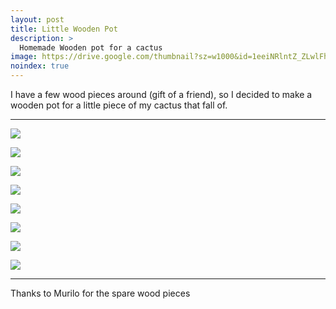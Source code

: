 ```yaml
---
layout: post
title: Little Wooden Pot
description: >
  Homemade Wooden pot for a cactus 
image: https://drive.google.com/thumbnail?sz=w1000&id=1eeiNRlntZ_ZLwlFhTpcU9rJ6QaGHSL-2
noindex: true
---
```


I have a few wood pieces around (gift of a friend), so I decided to make a wooden pot for a little piece of my cactus that fall of.

* * *
![](https://drive.google.com/thumbnail?sz=w1000&id=166pVrW-kPmGIlCMEwVDGyu7mokOegpN1)

![](https://drive.google.com/thumbnail?sz=w1000&id=1YCJnkiqeNd09_QR8ly1XICIapURkWvSH)

![](https://drive.google.com/thumbnail?sz=w1000&id=1miBvHQHTbv40SIURhBy1NNUm580ffCdx)

![](https://drive.google.com/thumbnail?sz=w1000&id=1Thnzs1wk1jnGH89sTKeP1vmVaViTTev5)

![](https://drive.google.com/thumbnail?sz=w1000&id=19Cwxnnx9JAL9oh5GKHT56rAy7mlS0_eh)

![](https://drive.google.com/thumbnail?sz=w1000&id=1eeiNRlntZ_ZLwlFhTpcU9rJ6QaGHSL-2)

![](https://drive.google.com/thumbnail?sz=w1000&id=1tku08s9OLJM7uo4L36CxYYncGDR8_5Hv)

![](https://drive.google.com/thumbnail?sz=w1000&id=139i1PVOYHToZSxeMy5OdphHXVf5Ri2vL)


* * * 

Thanks to Murilo for the spare wood pieces
